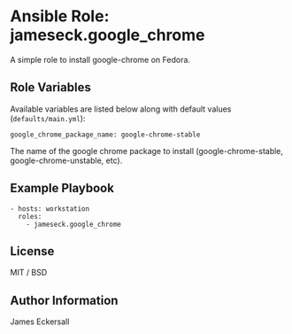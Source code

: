 # Ansible Role: jameseck.google_chrome

A simple role to install google-chrome on Fedora.

## Role Variables

Available variables are listed below along with default values (`defaults/main.yml`):

    google_chrome_package_name: google-chrome-stable
  The name of the google chrome package to install (google-chrome-stable, google-chrome-unstable, etc).

## Example Playbook

    - hosts: workstation
      roles:
        - jameseck.google_chrome

## License

MIT / BSD

## Author Information

James Eckersall
